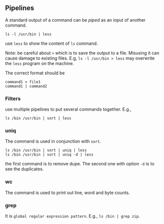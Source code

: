 ## Pipelines
A standard output of a command can be *piped* as an input of another command.

```
ls -l /usr/bin | less
```

use `less` to show the content of `ls` command.

Note: be careful about `>` which is to save the output to a file. Misusing it can cause damage to existing files.
E.g, `ls -l /usr/bin > less` may overwrite the `less` program on the machine.

The correct format should be

```
command1 > file1
command1 | command2
```

### Filters
use multiple pipelines to put several commands together. E.g., 

```
ls /bin /usr/bin | sort | less
```

### uniq
The command is used in conjunction with `sort`.

```
ls /bin /usr/bin | sort | uniq | less
ls /bin /usr/bin | sort | uniq -d | less
```

the first command is to remove dupe. The second one with option `-d` is to see the duplicates.

### wc
The command is used to print out line, word and byte counts.

### grep
It is `global regular expression pattern`. E.g., `ls /bin | grep zip`.
